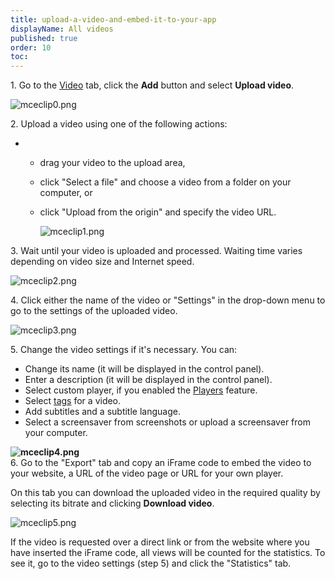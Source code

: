 ```yaml
---
title: upload-a-video-and-embed-it-to-your-app
displayName: All videos
published: true
order: 10
toc:
---
```

  
1\. Go to the [Video](https://streaming.gcore.com/video/list) tab, click the **Add** button and select **Upload video**.

<img src="https://support.gcore.com/hc/article_attachments/9772187092369" alt="mceclip0.png">

2\. Upload a video using one of the following actions:  

*   *   drag your video to the upload area, 
    *   click "Select a file" and choose a video from a folder on your computer, or
    *   click "Upload from the origin" and specify the video URL.  
          
        <img src="https://support.gcore.com/hc/article_attachments/9772480526225" alt="mceclip1.png">

3\. Wait until your video is uploaded and processed. Waiting time varies depending on video size and Internet speed.  
  
<img src="https://support.gcore.com/hc/article_attachments/9772988298769" alt="mceclip2.png">

4\. Click either the name of the video or "Settings" in the drop-down menu to go to the settings of the uploaded video.  
  
<img src="https://support.gcore.com/hc/article_attachments/9773485227409" alt="mceclip3.png">

5\. Change the video settings if it's necessary. You can:

*   Change its name (it will be displayed in the control panel).
*   Enter a description (it will be displayed in the control panel).
*   Select custom player, if you enabled the [Players](https://support.gcore.com/hc/en-us/articles/360000472497) feature.
*   Select [tags](https://gcore.com/support/articles/5486672536593/) for a video. 
*   Add subtitles and a subtitle language.
*   Select a screensaver from screenshots or upload a screensaver from your computer.

**<img src="https://support.gcore.com/hc/article_attachments/9774381679505" alt="mceclip4.png">**  
6\. Go to the "Export" tab and copy an iFrame code to embed the video to your website, a URL of the video page or URL for your own player.

On this tab you can download the uploaded video in the required quality by selecting its bitrate and clicking **Download video**.   

<img src="https://support.gcore.com/hc/article_attachments/9774526073873" alt="mceclip5.png">  

If the video is requested over a direct link or from the website where you have inserted the iFrame code, all views will be counted for the statistics. To see it, go to the video settings (step 5) and click the "Statistics" tab.